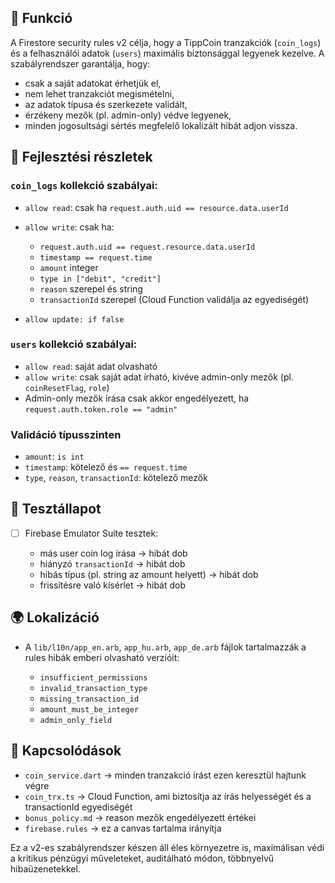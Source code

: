 ## 🎯 Funkció

A Firestore security rules v2 célja, hogy a TippCoin tranzakciók (`coin_logs`) és a felhasználói adatok (`users`) maximális biztonsággal legyenek kezelve. A szabályrendszer garantálja, hogy:

* csak a saját adatokat érhetjük el,
* nem lehet tranzakciót megismételni,
* az adatok típusa és szerkezete validált,
* érzékeny mezők (pl. admin-only) védve legyenek,
* minden jogosultsági sértés megfelelő lokalizált hibát adjon vissza.

## 🧠 Fejlesztési részletek

### `coin_logs` kollekció szabályai:

* `allow read`: csak ha `request.auth.uid == resource.data.userId`
* `allow write`: csak ha:

  * `request.auth.uid == request.resource.data.userId`
  * `timestamp == request.time`
  * `amount` integer
  * `type in ["debit", "credit"]`
  * `reason` szerepel és string
  * `transactionId` szerepel (Cloud Function validálja az egyediségét)
* `allow update: if false`

### `users` kollekció szabályai:

* `allow read`: saját adat olvasható
* `allow write`: csak saját adat írható, kivéve admin-only mezők (pl. `coinResetFlag`, `role`)
* Admin-only mezők írása csak akkor engedélyezett, ha `request.auth.token.role == "admin"`

### Validáció típusszinten

* `amount`: `is int`
* `timestamp`: kötelező és `== request.time`
* `type`, `reason`, `transactionId`: kötelező mezők

## 🧪 Tesztállapot

* [ ] Firebase Emulator Suite tesztek:

  * más user coin log írása → hibát dob
  * hiányzó `transactionId` → hibát dob
  * hibás típus (pl. string az amount helyett) → hibát dob
  * frissítésre való kísérlet → hibát dob

## 🌍 Lokalizáció

* A `lib/l10n/app_en.arb`, `app_hu.arb`, `app_de.arb` fájlok tartalmazzák a rules hibák emberi olvasható verzióit:

  * `insufficient_permissions`
  * `invalid_transaction_type`
  * `missing_transaction_id`
  * `amount_must_be_integer`
  * `admin_only_field`

## 📎 Kapcsolódások

* `coin_service.dart` → minden tranzakció írást ezen keresztül hajtunk végre
* `coin_trx.ts` → Cloud Function, ami biztosítja az írás helyességét és a transactionId egyediségét
* `bonus_policy.md` → reason mezők engedélyezett értékei
* `firebase.rules` → ez a canvas tartalma irányítja

Ez a v2-es szabályrendszer készen áll éles környezetre is, maximálisan védi a kritikus pénzügyi műveleteket, auditálható módon, többnyelvű hibaüzenetekkel.
